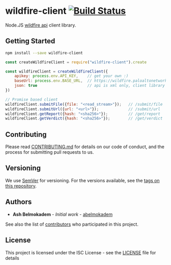 # wildfire-client [![Build Status](https://travis-ci.org/abelmokadem/wildfire-client.svg?branch=master)](https://travis-ci.org/abelmokadem/wildfire-client)

Node.JS 
[wildfire api](https://www.paloaltonetworks.com/documentation/71/wildfire/wf_api/get-started-with-the-wildfire-api) 
client library.

## Getting Started

```bash
npm install --save wildfire-client
```

```javascript
const createWildfireClient = require("wildfire-client").create

const wildfireClient = createWildfireClient({
    apikey: process.env.API_KEY,    // get your own :)
    baseUrl: process.env.BASE_URL,  // https://wildfire.paloaltonetworks.com/publicapi/
    json: true                      // api is xml only, client library converts the xml to json using xml2js
})

// Promise based client
wildfireClient.submitFile({file: "<read_stream>"});   // /submit/file
wildfireClient.submitUrl({url: "<url>"});             // /submit/url
wildfireClient.getReport({hash: "<sha256>"});         // /get/report
wildfireClient.getVerdict({hash: "<sha256>"});        // /get/verdict
```

## Contributing

Please read [CONTRIBUTING.md](CONTRIBUTING.md) for details on our code of conduct, and the process for submitting pull requests to us.

## Versioning

We use [SemVer](http://semver.org/) for versioning. For the versions available, see the [tags on this repository](https://github.com/abelmokadem/wildfire-client/tags). 

## Authors

* **Ash Belmokadem** - *Initial work* - [abelmokadem](https://github.com/abelmokadem)

See also the list of [contributors](https://github.com/abelmokadem/wildfire/contributors) who participated in this project.

## License

This project is licensed under the ISC License - see the [LICENSE](LICENSE) file for details


